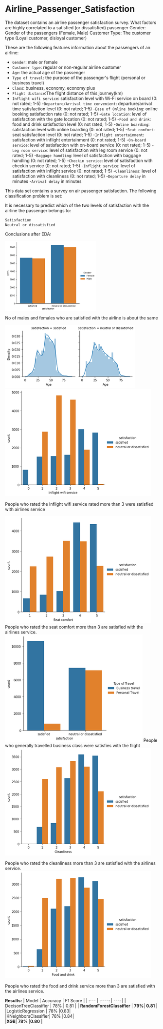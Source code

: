# Airline_Passenger_Satisfaction
The dataset contains an airline passenger satisfaction survey. What factors are highly correlated to a satisfied (or dissatisfied) passenger
Gender: Gender of the passengers (Female, Male)
Customer Type: The customer type (Loyal customer, disloyal customer)



These are the following features information about the passengers of an airline:

- `Gender`: male or female
- `Customer type`: regular or non-regular airline customer
- `Age`: the actual age of the passenger
- `Type of travel`: the purpose of the passenger's flight (personal or business travel)
- `Class`: business, economy, economy plus
- `Flight distance`:The flight distance of this journey(km)
- `Inflight wifi service`: satisfaction level with Wi-Fi service on board (0: not rated; 1-5)
-`Departure/Arrival time convenient`: departure/arrival time satisfaction level (0: not rated; 1-5)
-`Ease of Online booking`: online booking satisfaction rate (0: not rated; 1-5)
-`Gate location`: level of satisfaction with the gate location (0: not rated; 1-5)
-`Food and drink`: food and drink satisfaction level (0: not rated; 1-5)
-`Online boarding`: satisfaction level with online boarding (0: not rated; 1-5)
-`Seat comfort`: seat satisfaction level (0: not rated; 1-5)
-`Inflight entertainment`: satisfaction with inflight entertainment (0: not rated; 1-5)
-`On-board service`: level of satisfaction with on-board service (0: not rated; 1-5)
-`Leg room service`: level of satisfaction with leg room service (0: not rated; 1-5)
-`Baggage handling`: level of satisfaction with baggage handling (0: not rated; 1-5)
-`Checkin service`: level of satisfaction with checkin service (0: not rated; 1-5)
-`Inflight service`: level of satisfaction with inflight service (0: not rated; 1-5)
-`Cleanliness`: level of satisfaction with cleanliness (0: not rated; 1-5)
-`Departure delay` in minutes
-`Arrival delay` in minutes

This data set contains a survey on air passenger satisfaction. The following classification problem is set:

It is necessary to predict which of the two levels of satisfaction with the airline the passenger belongs to:

    Satisfaction
    Neutral or dissatisfied


Conclusions after EDA:

<img src="plots/gender_satisfaction.png" alt="Target Distribution" width="300" height="230" align="middle">

No of males and females who are satisfied with the airline is about the same

<img src="plots/age_satisfaction.png" alt = "Age by Satisfaction">



<img src = "plots/wifi_satisfaction.png">


People who rated the
Inflight wifi service rated more than 3 were satisfied with airlines service

<img src = "plots/seat_comfort_satisfaction.png">
People who rated the seat comfort more than 3 are satisfied with the airlines service.


<img src = "plots/type_travel_satisfaction.png">
People who generally travelled business class were satisfies with the flight

<img src = "plots/cleanliness_satisfaction.png">

People who rated the cleanliness more than 3 are satisfied with the airlines service.
<img src = "plots/food_drink_satisfaction.png">

People who rated the food and drink service more than 3 are satisfied with the airlines service.


<b>Results:</b>
| Model       | Accuracy    | F1 Score      |
| :---        |    :----:   |          ---: |
| DecisonTreeClassifier      | 78%        | 0.81  |
| **RandomForestClassifier** | **79%**| **0.81**  |
|LogisticRegression | 78% |0.83|  
|KNeighborsClassifier| 78% |0.84|  
|**XGB**| **78%** |**0.80** |
 
